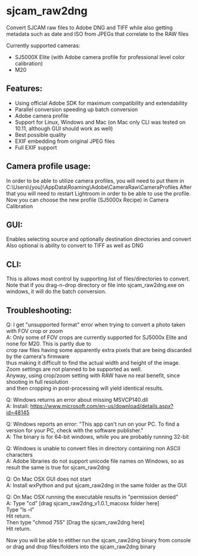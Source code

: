 # sjcam_raw2dng
Convert SJCAM raw files to Adobe DNG and TIFF while also getting metadata
such as date and ISO from JPEGs that correlate to the RAW files

Currently supported cameras:
- SJ5000X Elite (with Adobe camera profile for professional level color calibration)
- M20

Features:
--------------------
- Using official Adobe SDK for maximum compatibility and extendability
- Parallel conversion speeding up batch conversion
- Adobe camera profile
- Support for Linux, Windows and Mac (on Mac only CLI was tested on 10.11, although GUI should work as well)
- Best possible quality
- EXIF embedding from original JPEG files
- Full EXIF support


Camera profile usage:
---------------------
In order to be able to utilize camera profiles, you will need to put them in
C:\Users\\{you}\AppData\Roaming\Adobe\CameraRaw\CameraProfiles
After that you will need to restart Lightroom in order to be able to use the profile.
Now you can choose the new profile (SJ5000x Recipe) in Camera Calibration


GUI:
---------------------
Enables selecting source and optionally destination directories and convert
Also optional is ability to convert to TIFF as well as DNG


CLI:
---------------------
This is allows most control by supporting list of files/directories to convert.
Note that if you drag-n-drop directory or file into sjcam_raw2dng.exe on windows, it will do the batch conversion.


Troubleshooting:
---------------------
Q: I get "unsupported format" error when trying to convert a photo taken with FOV crop or zoom</br>
A: Only some of FOV crops are currently supported for SJ5000x Elite and none for M20. This is partly due to</br>
crop raw files having some apparently extra pixels that are being discarded by the camera's firmware</br>
thus making it difficult to find the actual width and height of the image.</br>
Zoom settings are not planned to be supported as well.</br>
Anyway, using crop/zoom setting with RAW have no real benefit, since shooting in full resolution</br>
and then cropping in post-processing will yield identical results.

Q: Windows returns an error about missing MSVCP140.dll<br/>
A: Install: https://www.microsoft.com/en-us/download/details.aspx?id=48145

Q: Windows reports an error: "This app can't run on your PC. To find a version for your PC, check with the software publisher."<br/>
A: The binary is for 64-bit windows, while you are probably running 32-bit

Q: Windows is unable to convert files in directory containing non ASCII characters</br>
A: Adobe libraries do not support unicode file names on Windows, so as result the same is true for sjcam_raw2dng

Q: On Mac OSX GUI does not start<br/>
A: Install wxPython and put sjcam_raw2dng in the same folder as the GUI

Q: On Mac OSX running the executable results in "permission denied"<br/>
A: Type "cd" [drag sjcam_raw2dng_v1.0.1_macosx folder here]</br>
Type "ls –l"</br>
Hit return.</br>
Then type "chmod 755" [Drag the sjcam_raw2dng here]</br>
Hit return.</br>

Now you will be able to etither run the sjcam_raw2dng binary from console</br>
or drag and drop files/folders into the sjcam_raw2dng binary

